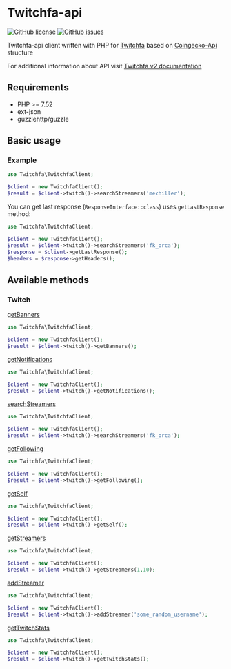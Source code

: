 # Twitchfa-api

[![GitHub license](https://img.shields.io/github/license/Imorate/Twitchfa-api)](https://github.com/Imorate/Twitchfa-api/blob/main/LICENSE)
[![GitHub issues](https://img.shields.io/github/issues/Imorate/Twitchfa-api)](https://github.com/Imorate/Twitchfa-api/issues)


Twitchfa-api client written with PHP for [Twitchfa](https://Twitchfa.com) based on
[Coingecko-Api](https://github.com/codenix-sv/coingecko-api) structure

For additional information about API visit [Twitchfa v2 documentation](https://api.twitchfa.com/v2/docs)

## Requirements
* PHP >= 7.52
* ext-json
* guzzlehttp/guzzle

## Basic usage 
### Example

```php
use Twitchfa\TwitchfaClient;

$client = new TwitchfaClient();
$result = $client->twitch()->searchStreamers('mechiller');
```

You can get last response (`ResponseInterface::class`) uses `getLastResponse` method:

```php
use Twitchfa\TwitchfaClient;

$client = new TwitchfaClient();
$result = $client->twitch()->searchStreamers('fk_orca');
$response = $client->getLastResponse();
$headers = $response->getHeaders();
```

## Available methods
### Twitch

[getBanners](https://api.twitchfa.com/v2/docs/#/default/TwitchController_getBanners)
```php
use Twitchfa\TwitchfaClient;

$client = new TwitchfaClient();
$result = $client->twitch()->getBanners();
```

[getNotifications](https://api.twitchfa.com/v2/docs/#/default/TwitchController_getNotifications)
```php
use Twitchfa\TwitchfaClient;

$client = new TwitchfaClient();
$result = $client->twitch()->getNotifications();
```

[searchStreamers](https://api.twitchfa.com/v2/docs/#/default/TwitchController_searchStreamers)
```php
use Twitchfa\TwitchfaClient;

$client = new TwitchfaClient();
$result = $client->twitch()->searchStreamers('fk_orca');
```

[getFollowing](https://api.twitchfa.com/v2/docs/#/default/TwitchController_getFollowing)
```php
use Twitchfa\TwitchfaClient;

$client = new TwitchfaClient();
$result = $client->twitch()->getFollowing();
```

[getSelf](https://api.twitchfa.com/v2/docs/#/default/TwitchController_getSelf)
```php
use Twitchfa\TwitchfaClient;

$client = new TwitchfaClient();
$result = $client->twitch()->getSelf();
```

[getStreamers](https://api.twitchfa.com/v2/docs/#/default/TwitchController_getStreamers)
```php
use Twitchfa\TwitchfaClient;

$client = new TwitchfaClient();
$result = $client->twitch()->getStreamers(1,10);
```

[addStreamer](https://api.twitchfa.com/v2/docs/#/default/TwitchController_addStreamer)
```php
use Twitchfa\TwitchfaClient;

$client = new TwitchfaClient();
$result = $client->twitch()->addStreamer('some_random_username');
```

[getTwitchStats](https://api.twitchfa.com/v2/docs/#/default/TwitchController_getTwitchStats)
```php
use Twitchfa\TwitchfaClient;

$client = new TwitchfaClient();
$result = $client->twitch()->getTwitchStats();
```
